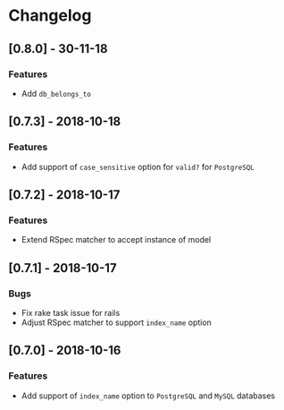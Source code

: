 # Changelog

## [0.8.0] - 30-11-18
### Features
- Add `db_belongs_to` 

## [0.7.3] - 2018-10-18
### Features
- Add support of `case_sensitive` option for `valid?` for `PostgreSQL`

## [0.7.2] - 2018-10-17
### Features
- Extend RSpec matcher to accept instance of model

## [0.7.1] - 2018-10-17
### Bugs
- Fix rake task issue for rails
- Adjust RSpec matcher to support `index_name` option

## [0.7.0] - 2018-10-16
### Features
- Add support of `index_name` option to `PostgreSQL` and `MySQL` databases
